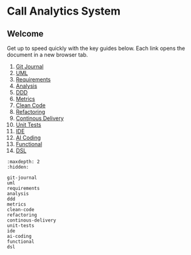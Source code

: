 # Call Analytics System

## Welcome

Get up to speed quickly with the key guides below. Each link opens the document in a new browser tab.

1. <a href="git-journal.html" target="_blank" rel="noopener noreferrer">Git Journal</a>
2. <a href="uml.html" target="_blank" rel="noopener noreferrer">UML</a>
3. <a href="requirements.html" target="_blank" rel="noopener noreferrer">Requirements</a>
4. <a href="analysis.html" target="_blank" rel="noopener noreferrer">Analysis</a>
5. <a href="ddd.html" target="_blank" rel="noopener noreferrer">DDD</a>
6. <a href="metrics.html" target="_blank" rel="noopener noreferrer">Metrics</a>
7. <a href="clean-code.html" target="_blank" rel="noopener noreferrer">Clean Code</a>
8. <a href="refactoring.html" target="_blank" rel="noopener noreferrer">Refactoring</a>
9. <a href="continous-delivery.html" target="_blank" rel="noopener noreferrer">Continous Delivery</a>
10. <a href="unit-tests.html" target="_blank" rel="noopener noreferrer">Unit Tests</a>
11. <a href="ide.html" target="_blank" rel="noopener noreferrer">IDE</a>
12. <a href="ai-coding.html" target="_blank" rel="noopener noreferrer">AI Coding</a>
13. <a href="functional.html" target="_blank" rel="noopener noreferrer">Functional</a>
14. <a href="dsl.html" target="_blank" rel="noopener noreferrer">DSL</a>

```{toctree}
:maxdepth: 2
:hidden:

git-journal
uml
requirements
analysis
ddd
metrics
clean-code
refactoring
continous-delivery
unit-tests
ide
ai-coding
functional
dsl
